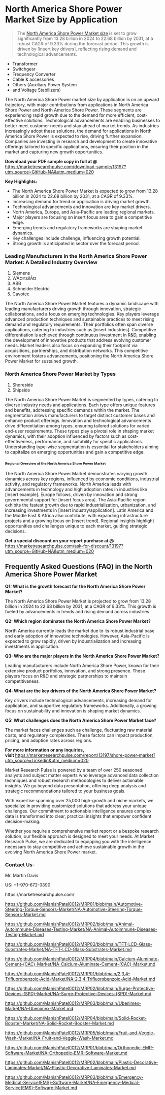 <h1>North America Shore Power Market&nbsp;Size by Application</h1><blockquote><p>The <a href="https://marketresearchpulse.com/download-sample/13197?utm_source=GitHub-NA&amp;utm_medium=020">North America Shore Power Market size</a> is set to grow significantly from 13.28 billion in 2024 to 22.68 billion by 2031, at a robust CAGR of 9.33% during the forecast period. This growth is driven by [insert key drivers], reflecting rising demand and technological advancements.</p></blockquote><ul><li>Transformer<li> Switchgear<li> Frequency Converter<li> Cable & accessories<li> Others (Auxiliary Power System<li> and Voltage Stabilizers)</li></ul><p>The North America Shore Power market size by application is on an upward trajectory, with major contributions from applications in North America Shore Power and North America Shore Power. These segments are experiencing rapid growth due to the demand for more efficient, cost-effective solutions. Technological advancements are enabling businesses to better meet customer needs and stay ahead of market trends. As industries increasingly adopt these solutions, the demand for applications in North America Shore Power is expected to rise, driving further expansion. Companies are investing in research and development to create innovative offerings tailored to specific applications, ensuring their position in the market and capturing new growth opportunities.</p><p><strong>Download your PDF sample copy in full at @ </strong><a href="https://marketresearchpulse.com/download-sample/13197?utm_source=GitHub-NA&amp;utm_medium=020">https://marketresearchpulse.com/download-sample/13197?utm_source=GitHub-NA&amp;utm_medium=020</a></p><p><strong>Key Highlights: </strong></p><ul><li>The North America Shore Power Market is expected to grow from 13.28 billion in 2024 to 22.68 billion by 2031, at a CAGR of 9.33%.</li><li>Increasing demand for trend or application is driving market growth.</li><li>Technological advancements and innovation are key market drivers.</li><li>North America, Europe, and Asia-Pacific are leading regional markets.</li><li>Major players are focusing on insert focus area to gain a competitive edge.</li><li>Emerging trends and regulatory frameworks are shaping market dynamics.</li><li>Key challenges include challenge, influencing growth potential.</li><li>Strong growth is anticipated in sector over the forecast period.</li></ul><h3>Leading Manufacturers in the North America Shore Power Market: A Detailed Industry Overview</h3><ol><li>Siemens</li><li>WÃ¤rtsilÃ¤</li><li>ABB</li><li>Schneider Electric</li><li>Cavotec</li></ol><div class="flex max-w-full flex-col flex-grow"><div class="min-h-8 text-message flex w-full flex-col items-end gap-2 whitespace-normal break-words [.text-message+&amp;]:mt-5" dir="auto" data-message-author-role="assistant" data-message-id="fd8432e4-4910-450d-b182-61b7bfb0a01f" data-message-model-slug="gpt-4o"><div class="flex w-full flex-col gap-1 empty:hidden first:pt-[3px]"><div class="markdown prose w-full break-words dark:prose-invert light"><p>The North America Shore Power Market features a dynamic landscape with leading manufacturers driving growth through innovation, strategic collaborations, and a focus on emerging technologies. Key players leverage advanced production techniques and sustainable practices to meet rising demand and regulatory requirements. Their portfolios often span diverse applications, catering to industries such as [insert industries]. Competitive differentiation is achieved through continuous investment in R&amp;D, enabling the development of innovative products that address evolving customer needs. Market leaders also focus on expanding their footprint via acquisitions, partnerships, and distribution networks. This competitive environment fosters advancements, positioning the North America Shore Power Market for sustained growth.</p></div></div></div></div><h3>North America Shore Power Market by Types</h3><ol><li>Shoreside<li> Shipside</li></ol><div class="flex max-w-full flex-col flex-grow"><div class="min-h-8 text-message flex w-full flex-col items-end gap-2 whitespace-normal break-words [.text-message+&amp;]:mt-5" dir="auto" data-message-author-role="assistant" data-message-id="084470be-0bb7-4664-bddf-5156b4f41249" data-message-model-slug="gpt-4o-mini"><div class="flex w-full flex-col gap-1 empty:hidden first:pt-[3px]"><div class="markdown prose w-full break-words dark:prose-invert light"><p>The North America Shore Power Market is segmented by types, catering to diverse industry needs and applications. Each type offers unique features and benefits, addressing specific demands within the market. The segmentation allows manufacturers to target distinct customer bases and enhance product offerings. Innovation and technological advancements drive differentiation among types, ensuring tailored solutions for varied end-user requirements. These types play a pivotal role in shaping market dynamics, with their adoption influenced by factors such as cost-effectiveness, performance, and suitability for specific applications. Understanding type-wise segmentation is essential for stakeholders aiming to capitalize on emerging opportunities and gain a competitive edge.</p></div></div></div></div><h3><span style="font-size: 11px;">Regional Overview of the North America Shore Power Market</span></h3><div class="flex max-w-full flex-col flex-grow"><div class="min-h-8 text-message flex w-full flex-col items-end gap-2 whitespace-normal break-words [.text-message+&amp;]:mt-5" dir="auto" data-message-author-role="assistant" data-message-id="e9038762-ce64-4e30-91c9-9bd413514231" data-message-model-slug="gpt-4o-mini"><div class="flex w-full flex-col gap-1 empty:hidden first:pt-[3px]"><div class="markdown prose w-full break-words dark:prose-invert light"><p>The North America Shore Power Market demonstrates varying growth dynamics across key regions, influenced by economic conditions, industrial activity, and regulatory frameworks. North America leads with advancements in technology and high adoption rates in industries like [insert example]. Europe follows, driven by innovation and strong governmental support for [insert focus area]. The Asia-Pacific region exhibits the fastest growth due to rapid industrialization, urbanization, and increasing investments in [insert industry/application]. Latin America and the Middle East &amp; Africa also contribute, with expanding infrastructure projects and a growing focus on [insert trend]. Regional insights highlight opportunities and challenges unique to each market, guiding strategic decisions.</p></div></div></div></div><p><strong>Get a special discount on your report purchase at @ </strong><a href="https://marketresearchpulse.com/ask-for-discount/13197?utm_source=GitHub-NA&amp;utm_medium=020">https://marketresearchpulse.com/ask-for-discount/13197?utm_source=GitHub-NA&amp;utm_medium=020</a></p><h2>Frequently Asked Questions (FAQ) in the North America Shore Power Market</h2><p><strong>Q1: What is the growth forecast for the North America Shore Power Market?</strong></p><p>The North America Shore Power Market is projected to grow from 13.28 billion in 2024 to 22.68 billion by 2031, at a CAGR of 9.33%. This growth is fueled by advancements in trends and rising demand across industries.</p><p><strong>Q2: Which region dominates the North America Shore Power Market?</strong></p><p>North America currently leads the market due to its robust industrial base and early adoption of innovative technologies. However, Asia-Pacific is expected to grow rapidly, driven by industrialization and increasing investments in application.</p><p><strong>Q3: Who are the major players in the North America Shore Power Market?</strong></p><p>Leading manufacturers include North America Shore Power, known for their extensive product portfolios, innovation, and strong presence. These players focus on R&amp;D and strategic partnerships to maintain competitiveness.</p><p><strong>Q4: What are the key drivers of the North America Shore Power Market?</strong></p><p>Key drivers include technological advancements, increasing demand for application, and supportive regulatory frameworks. Additionally, a growing focus on sustainability and innovation is shaping market dynamics.</p><p><strong>Q5: What challenges does the North America Shore Power Market face?</strong></p><p>The market faces challenges such as challenge, fluctuating raw material costs, and regulatory complexities. These factors can impact production, pricing, and adoption rates across regions.</p><p><strong>For more information or any inquiries, visit&nbsp;</strong><a href="https://marketresearchpulse.com/report/13197/shore-power-market?utm_source=Linkedin&utm_medium=020">https://marketresearchpulse.com/report/13197/shore-power-market?utm_source=Linkedin&utm_medium=020</a></p><p>Market Research Pulse is powered by a team of over 250 seasoned analysts and subject matter experts who leverage advanced data collection techniques and robust research methodologies to deliver actionable insights. We go beyond data presentation, offering deep analysis and strategic recommendations tailored to your business goals.</p><p>With expertise spanning over 25,000 high-growth and niche markets, we specialize in providing customized solutions that address your unique challenges. Our commitment to actionable intelligence ensures complex data is transformed into clear, practical insights that empower confident decision-making.</p><p>Whether you require a comprehensive market report or a bespoke research solution, our flexible approach is designed to meet your needs. At Market Research Pulse, we are dedicated to equipping you with the intelligence necessary to stay competitive and achieve sustainable growth in the evolving North America Shore Power market.</p><h3><strong>Contact Us-</strong></h3><p>Mr. Martin Davis</p><p>US: +1-970-672-0390</p><p>https://marketresearchpulse.com/</p><p><a href="https://github.com/ManishPatel0012/MRP01/blob/main/Automotive-Steering-Torque-Sensors-Market/NA-Automotive-Steering-Torque-Sensors-Market.md">https://github.com/ManishPatel0012/MRP01/blob/main/Automotive-Steering-Torque-Sensors-Market/NA-Automotive-Steering-Torque-Sensors-Market.md</a></p><p><a href="https://github.com/ManishPatel0012/MRP02/blob/main/Animal-Autoimmune-Diseases-Testing-Market/NA-Animal-Autoimmune-Diseases-Testing-Market.md">https://github.com/ManishPatel0012/MRP02/blob/main/Animal-Autoimmune-Diseases-Testing-Market/NA-Animal-Autoimmune-Diseases-Testing-Market.md</a></p><p><a href="https://github.com/ManishPatel0012/MRP03/blob/main/TFT-LCD-Glass-Substrates-Market/NA-TFT-LCD-Glass-Substrates-Market.md">https://github.com/ManishPatel0012/MRP03/blob/main/TFT-LCD-Glass-Substrates-Market/NA-TFT-LCD-Glass-Substrates-Market.md</a></p><p><a href="https://github.com/ManishPatel0012/MRP04/blob/main/Calcium-Aluminate-Cement-(CAC)-Market/NA-Calcium-Aluminate-Cement-(CAC)-Market.md">https://github.com/ManishPatel0012/MRP04/blob/main/Calcium-Aluminate-Cement-(CAC)-Market/NA-Calcium-Aluminate-Cement-(CAC)-Market.md</a></p><p><a href="https://github.com/ManishPatel0012/MRP01/blob/main/2,3,4-Trifluorobenzoic-Acid-Market/NA-2,3,4-Trifluorobenzoic-Acid-Market.md">https://github.com/ManishPatel0012/MRP01/blob/main/2,3,4-Trifluorobenzoic-Acid-Market/NA-2,3,4-Trifluorobenzoic-Acid-Market.md</a></p><p><a href="https://github.com/ManishPatel0012/MRP02/blob/main/Surge-Protective-Devices-(SPD)-Market/NA-Surge-Protective-Devices-(SPD)-Market.md">https://github.com/ManishPatel0012/MRP02/blob/main/Surge-Protective-Devices-(SPD)-Market/NA-Surge-Protective-Devices-(SPD)-Market.md</a></p><p><a href="https://github.com/ManishPatel0012/MRP03/blob/main/Ubenimex-Market/NA-Ubenimex-Market.md">https://github.com/ManishPatel0012/MRP03/blob/main/Ubenimex-Market/NA-Ubenimex-Market.md</a></p><p><a href="https://github.com/ManishPatel0012/MRP04/blob/main/Solid-Rocket-Booster-Market/NA-Solid-Rocket-Booster-Market.md">https://github.com/ManishPatel0012/MRP04/blob/main/Solid-Rocket-Booster-Market/NA-Solid-Rocket-Booster-Market.md</a></p><p><a href="https://github.com/ManishPatel0012/MRP05/blob/main/Fruit-and-Veggie-Wash-Market/NA-Fruit-and-Veggie-Wash-Market.md">https://github.com/ManishPatel0012/MRP05/blob/main/Fruit-and-Veggie-Wash-Market/NA-Fruit-and-Veggie-Wash-Market.md</a></p><p><a href="https://github.com/ManishPatel0012/MRP01/blob/main/Orthopedic-EMR-Software-Market/NA-Orthopedic-EMR-Software-Market.md">https://github.com/ManishPatel0012/MRP01/blob/main/Orthopedic-EMR-Software-Market/NA-Orthopedic-EMR-Software-Market.md</a></p><p><a href="https://github.com/ManishPatel0012/MRP02/blob/main/Plastic-Decorative-Laminates-Market/NA-Plastic-Decorative-Laminates-Market.md">https://github.com/ManishPatel0012/MRP02/blob/main/Plastic-Decorative-Laminates-Market/NA-Plastic-Decorative-Laminates-Market.md</a></p><p><a href="https://github.com/ManishPatel0012/MRP03/blob/main/Emergency-Medical-Service(EMS)-Software-Market/NA-Emergency-Medical-Service(EMS)-Software-Market.md">https://github.com/ManishPatel0012/MRP03/blob/main/Emergency-Medical-Service(EMS)-Software-Market/NA-Emergency-Medical-Service(EMS)-Software-Market.md</a></p>
